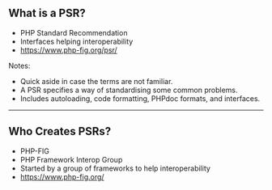 ## What is a PSR?

* PHP Standard Recommendation
* Interfaces helping interoperability
* https://www.php-fig.org/psr/

Notes:

* Quick aside in case the terms are not familiar.
* A PSR specifies a way of standardising some common problems.
* Includes autoloading, code formatting, PHPdoc formats, and interfaces.

---

## Who Creates PSRs?

* PHP-FIG
* PHP Framework Interop Group
* Started by a group of frameworks to help interoperability
* https://www.php-fig.org/

